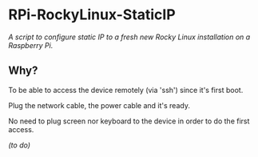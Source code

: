# RPi-RockyLinux-StaticIP

_A script to configure static IP to a fresh new Rocky Linux installation on a Raspberry Pi._

## Why?

To be able to access the device remotely (via 'ssh') since it's first boot.

Plug the network cable, the power cable and it's ready.

No need to plug screen nor keyboard to the device in order to do the first access.

_(to do)_

